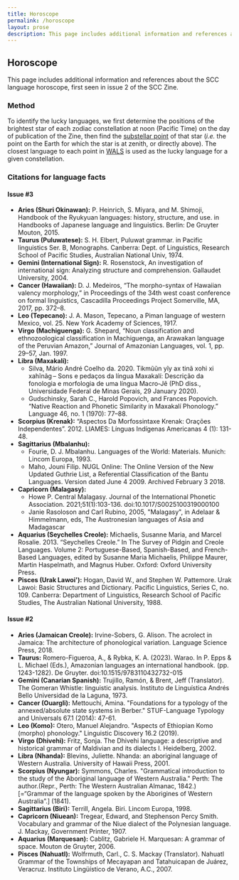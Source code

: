 ```yaml
---
title: Horoscope
permalink: /horoscope
layout: prose
description: This page includes additional information and references about the SCC language horoscope, first seen in issue 2 of the SCC Zine.
---
```

<h2 class="mb-0">Horoscope</h2>
<p class="lead">This page includes additional information and references about the SCC language horoscope, first seen in issue 2 of the SCC Zine.</p>

### Method
To identify the lucky languages, we first determine the positions of the brightest star of each zodiac constellation at noon (Pacific Time) on the day of publication of the Zine, then find the [substellar point](https://en.wikipedia.org/wiki/Subsolar_point) of that star (*i.e.* the point on the Earth for which the star is at zenith, or directly above). The closest language to each point in [WALS](https://wals.info/languoid) is used as the lucky language for a given constellation.

### Citations for language facts
#### Issue #3
* **Aries (Shuri Okinawan):** P. Heinrich, S. Miyara, and M. Shimoji, Handbook of the Ryukyuan languages: history, structure, and use. in Handbooks of Japanese language and linguistics. Berlin: De Gruyter Mouton, 2015.
* **Taurus (Puluwatese):** S. H. Elbert, Puluwat grammar. in Pacific linguistics Ser. B, Monographs. Canberra: Dept. of Linguistics, Research School of Pacific Studies, Australian National Univ, 1974.
* **Gemini (International Sign):** R. Rosenstock, An investigation of international sign: Analyzing structure and comprehension. Gallaudet University, 2004.
* **Cancer (Hawaiian):** D. J. Medeiros, “The morpho-syntax of Hawaiian valency morphology,” in Proceedings of the 34th west coast conference on formal linguistics, Cascadilla Proceedings Project Somerville, MA, 2017, pp. 372–8.
* **Leo (Tepecano):** J. A. Mason, Tepecano, a Piman language of western Mexico, vol. 25. New York Academy of Sciences, 1917.
* **Virgo (Machiguenga):** G. Shepard, “Noun classification and ethnozoological classification in Machiguenga, an Arawakan language of the Peruvian Amazon,” Journal of Amazonian Languages, vol. 1, pp. 29–57, Jan. 1997.
* **Libra (Maxakalí):**
  * Silva, Mário André Coelho da. 2020. Tikmũũn yĩy ax tinã xohi xi xahĩnãg – Sons e pedaços da língua Maxakalí: Descrição da fonologia e morfologia de uma língua Macro‑Jê (PhD diss., Universidade Federal de Minas Gerais, 29 January 2020).
  * Gudschinsky, Sarah C., Harold Popovich, and Frances Popovich. “Native Reaction and Phonetic Similarity in Maxakalí Phonology.” Language 46, no. 1 (1970): 77–88.
* **Scorpius (Krenak):** “Aspectos Da Morfossintaxe Krenak: Orações Independentes”. 2012. LIAMES: Línguas Indígenas Americanas 4 (1): 131-48.
* **Sagittarius (Mbalanhu):**
  * Fourie, D. J. Mbalanhu. Languages of the World: Materials. Munich: Lincom Europa, 1993.
  * Maho, Jouni Filip. NUGL Online: The Online Version of the New Updated Guthrie List, a Referential Classification of the Bantu Languages. Version dated June 4 2009. Archived February 3 2018.
* **Capricorn (Malagasy):** 
  * Howe P. Central Malagasy. Journal of the International Phonetic Association. 2021;51(1):103-136. doi:10.1017/S0025100319000100
  * Janie Rasoloson and Carl Rubino, 2005, "Malagasy", in Adelaar & Himmelmann, eds, The Austronesian languages of Asia and Madagascar
* **Aquarius (Seychelles Creole):** Michaelis, Susanne Maria, and Marcel Rosalie. 2013. “Seychelles Creole.” In The Survey of Pidgin and Creole Languages. Volume 2: Portuguese-Based, Spanish-Based, and French-Based Languages, edited by Susanne Maria Michaelis, Philippe Maurer, Martin Haspelmath, and Magnus Huber. Oxford: Oxford University Press.
* **Pisces (Urak Lawoi'):** Hogan, David W., and Stephen W. Pattemore. Urak Lawoi: Basic Structures and Dictionary. Pacific Linguistics, Series C, no. 109. Canberra: Department of Linguistics, Research School of Pacific Studies, The Australian National University, 1988.

#### Issue #2
* **Aries (Jamaican Creole):** Irvine-Sobers, G. Alison. The acrolect in Jamaica: The architecture of phonological variation. Language Science Press, 2018.
* **Taurus:** Romero-Figueroa, A., & Rybka, K. A. (2023). Warao. In P. Epps & L. Michael (Eds.), Amazonian languages an international handbook. (pp. 1243-1282). De Gruyter. doi:10.1515/9783110432732-015
* **Gemini (Canarian Spanish):** Trujillo, Ramón, & Brent, Jeff (Translator). The Gomeran Whistle: linguistic analysis. Instituto de Linguística Andrés Bello Universidad de la Laguna, 1973.
* **Cancer (Ouargli):** Mettouchi, Amina. "Foundations for a typology of the annexed/absolute state systems in Berber." STUF-Language Typology and Universals 67.1 (2014): 47-61.
* **Leo (Komo):** Otero, Manuel Alejandro. "Aspects of Ethiopian Komo (morpho) phonology." Linguistic Discovery 16.2 (2019).
* **Virgo (Dhivehi):** Fritz, Sonja. The Dhivehi language: a descriptive and historical grammar of Maldivian and its dialects I. Heidelberg, 2002.
* **Libra (Nhanda):** Blevins, Juliette. Nhanda: an aboriginal language of Western Australia. University of Hawaii Press, 2001.
* **Scorpius (Nyungar):** Symmons, Charles. "Grammatical introduction to the study of the Aboriginal language of Western Australia." Perth: The author.(Repr., Perth: The Western Australian Almanac, 1842.)[=“Grammar of the language spoken by the Aborigines of Western Australia”.] (1841).
* **Sagittarius (Biri):** Terrill, Angela. Biri. Lincom Europa, 1998.
* **Capricorn (Niuean):** Tregear, Edward, and Stephenson Percy Smith. Vocabulary and grammar of the Niue dialect of the Polynesian language. J. Mackay, Government Printer, 1907.
* **Aquarius (Marquesan):** Cablitz, Gabriele H. Marquesan: A grammar of space. Mouton de Gruyter, 2006.
* **Pisces (Nahuatl):** Wolfrmuth, Carl., C. S. Mackay (Translator). Nahuatl Grammar of the Townships of Mecayapan and Tatahuicapan de Juárez, Veracruz. Instituto Lingüístico de Verano, A.C., 2007.